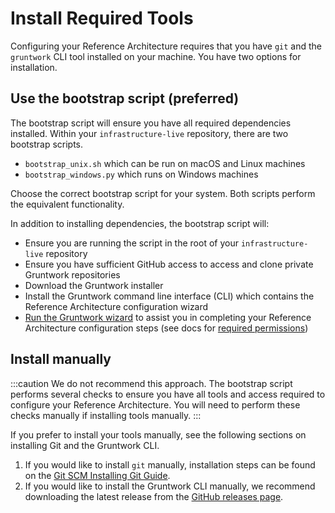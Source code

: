 # Install Required Tools

Configuring your Reference Architecture requires that you have `git` and the `gruntwork` CLI tool installed on your machine. You have two options for installation.

## Use the bootstrap script (preferred)

The bootstrap script will ensure you have all required dependencies installed. Within your `infrastructure-live` repository, there are two bootstrap scripts.
- `bootstrap_unix.sh` which can be run on macOS and Linux machines
- `bootstrap_windows.py` which runs on Windows machines

Choose the correct bootstrap script for your system. Both scripts perform the equivalent functionality.

In addition to installing dependencies, the bootstrap script will:
- Ensure you are running the script in the root of your `infrastructure-live` repository
- Ensure you have sufficient GitHub access to access and clone private Gruntwork repositories
- Download the Gruntwork installer
- Install the Gruntwork command line interface (CLI) which contains the Reference Architecture configuration wizard
- [Run the Gruntwork wizard](./run-the-wizard) to assist you in completing your Reference Architecture configuration steps (see docs for [required permissions](./run-the-wizard.md#required-permissions))

## Install manually

:::caution
We do not recommend this approach. The bootstrap script performs several checks to ensure you have all tools and access required to configure your Reference Architecture. You will need to perform these checks manually if installing tools manually.
:::

If you prefer to install your tools manually, see the following sections on installing Git and the Gruntwork CLI.

1. If you would like to install `git` manually, installation steps can be found on the [Git SCM Installing Git Guide](https://git-scm.com/book/en/v2/Getting-Started-Installing-Git).
2. If you would like to install the Gruntwork CLI manually, we recommend downloading the latest release from the [GitHub releases page](https://github.com/gruntwork-io/gruntwork/releases).



<!-- ##DOCS-SOURCER-START
{
  "sourcePlugin": "local-copier",
  "hash": "9eb3edd24a18952be44c183211f64055"
}
##DOCS-SOURCER-END -->
